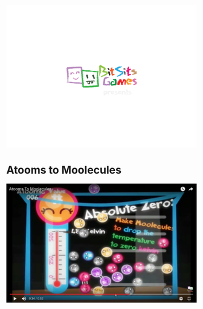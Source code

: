 [ ![](overlays/frame2.png) ](https://www.bitsits.games)

# Atooms to Moolecules

[ ![](Screen%20Shot%202016-11-28%20at%202.13.25%20AM.png) ](https://youtu.be/F1EuZnheoMQ)
